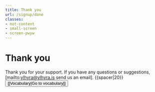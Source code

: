 ```yaml
---
title: Thank you
url: /signup/done
classes:
- not-content
- small-screen
- screen-pwyw
---
```


# Thank you

Thank you for your support. If you have any questions or suggestions,  [mailto:ylhyra@ylhyra.is send us an email].
{{spacer|20}}
<Button>[[Vocabulary|Go to vocabulary]]</Button>
